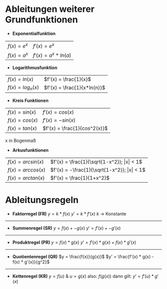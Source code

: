 # Ableitungen weiterer Grundfunktionen
* **Exponentialfunktion**

|              |                       |
| ------------ | --------------------- |
| $f(x) = e^x$ | $f'(x) = e^x$         |
| $f(x) = a^x$ | $f'(x) = a^x * ln(a)$ |

* **Logarithmusfunktion**

|                     |                             |
| ------------------- | --------------------------- |
| $f(x) = ln(x)$      | $f'(x) = \frac{1}{x}$       |
| $f(x) = log_{n}(x)$ | $f'(x) = \frac{1}{x*ln(n)}$ |

* **Kreis Funktionen**

|                 |                              |
| --------------- | ---------------------------- |
| $f(x) = sin(x)$ | $f'(x) = cos(x)$             |
| $f(x) = cos(x)$ | $f'(x) = -sin(x)$            |
| $f(x) = tan(x)$ | $f'(x) = \frac{1}{cos^2(x)}$ |
x in Bogenmaß

* **Arkusfunktionen**

|                    |                                              |
| ------------------ | -------------------------------------------- |
| $f(x) = arcsin(x)$ | $f'(x) = \frac{1}{\sqrt{1-x^2}}; \|x\| < 1$  |
| $f(x) = arccos(x)$ | $f'(x) = -\frac{1}{\sqrt{1-x^2}}; \|x\| < 1$ |
| $f(x) = arctan(x)$ | $f'(x) = \frac{1}{1+x^2}$                    |

# Ableitungsregeln
* **Faktorregel (FR)**
$y = k * f(x)$
$y' = k * f'(x)$
$k$ -> Konstante
---
* **Summenregel (SR)**
$y = f(x) +- g(x)$
$y' = f'(x) +- g'(x)$
---
* **Produktregel (PR)**
$y = f(x) * g(x)$
$y' = f'(x) * g(x) + f(x) * g'(x)$
---
* **Quotientenregel (QR)**
$y = \frac{f(x)}{g(x)}$
$y' = \frac{f'(x) * g(x) - f(x) * g'(x)}{g^2}$
---
* **Kettenregel (KR)**
$y = f(u)$ & $u = g(x)$
also: $f(g(x))$
dann gilt:
$y' = f'(u) * g'(x)$
